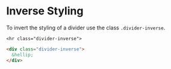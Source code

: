 # Inverse Styling

To invert the styling of a divider use the class `.divider-inverse`.

<div class="panel panel-inverse">

  <div class="panel-cell panel-cell-inverse">

    <hr class="divider-inverse">

  </div>

  <div class="panel-cell panel-cell-dark panel-cell-inverse panel-cell-code-block" markdown="1">

```html
<div class="divider-inverse">
  &hellip;
</div>
```

  </div>

</div>
